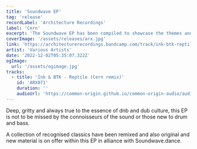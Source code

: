 ```yaml
---
title: 'Soundwave EP'
tag: 'release'
recordLabel: 'Architecture Recordings'
label: 'Cern'
excerpt: 'The Soundwave EP has been compiled to showcase the themes and concepts in DnB music that will be explored and displayed at the event. Deep; gritty and always true to the essence of dnb and dub culture, this EP is not to be missed by the connoisseurs of the sound or those new to drum and bass. A collection of recognised classics have been remixed and also original and new material is on offer within this EP in alliance with Soundwave.dance.'
coverImage: '/assets/releases/arx.jpg'
link: 'https://architecturerecordings.bandcamp.com/track/ink-btk-reptile-cern-remix'
artist: 'Various Artists'
date: '2022-12-02T05:35:07.322Z'
ogImage:
  url: '/assets/ogimage.jpg'
tracks: 
  - title: 'Ink & BTK - Reptile (Cern remix)'
    id: 'ARX071'
    duration: ''
    audioUrl: 'https://common-origin.github.io/common-origin-audio/audio-files/ARX071/reptile-remix.mp3'
---
```


Deep, gritty and always true to the essence of dnb and dub culture, this EP is not to be missed by the connoisseurs of the sound or those new to drum and bass. 

A collection of recognised classics have been remixed and also original and new material is on offer within this EP in alliance with Soundwave.dance.